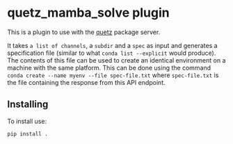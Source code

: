 # quetz_mamba_solve plugin

This is a plugin to use with the [quetz](https://github.com/mamba-org/quetz) package server.

It takes `a list of channels`, a `subdir` and a `spec` as input and generates a specification file (similar to what `conda list --explicit` would produce). The contents of this file can be used to create an identical environment on a machine with the same platform. This can be done using the command `conda create --name myenv --file spec-file.txt` where `spec-file.txt` is the file containing the response from this API endpoint.

## Installing

To install use:

```
pip install .
```
